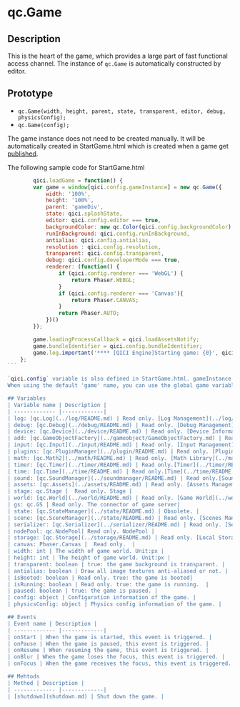 # qc.Game

## Description

This is the heart of the game, which provides a large part of fast functional access channel.
The instance of `qc.Game` is automatically constructed by editor.

## Prototype

* `qc.Game(width, height, parent, state, transparent, editor, debug, physicsConfig);`
* `qc.Game(config);`

The game instance does not need to be created manually. It will be automatically created in StartGame.html which is created when a game get [published](http://docs.qiciengine.com/manual/Publish/index.html).

The following sample code for StartGame.html

````javascript
        qici.loadGame = function() {
        var game = window[qici.config.gameInstance] = new qc.Game({
            width: '100%',
            height: '100%',
            parent: 'gameDiv',
            state: qici.splashState,
            editor: qici.config.editor === true,
            backgroundColor: new qc.Color(qici.config.backgroundColor),
            runInBackground: qici.config.runInBackground,
            antialias: qici.config.antialias,
            resolution : qici.config.resolution,
            transparent: qici.config.transparent,
            debug: qici.config.developerMode === true,
            renderer: (function() {
                if (qici.config.renderer === 'WebGL') {
                    return Phaser.WEBGL;
                }
                if (qici.config.renderer === 'Canvas'){
                    return Phaser.CANVAS;
                }
                return Phaser.AUTO;
            })()
        });

        game.loadingProcessCallback = qici.loadAssetsNotify;
        game.bundleIdentifier = qici.config.bundleIdentifier;
        game.log.important('**** [QICI Engine]Starting game: {0}', qici.config.gameName);
    };
```

`qici.config` variable is also defined in StartGame.html. gameInstance variable is 'game' by default. User can configure the game instance name in the editor project settings.
When using the default 'game' name, you can use the global game variable to refer to the instance of `qc.Game`.

## Variables
| Variable name | Description |
| ------------- |-------------|
| log: [qc.Log](../log/README.md) | Read only. [Log Management](../log/README.md) |
| debug: [qc.Debug](../debug/README.md) | Read only. [Debug Management](../debug/README.md) |
| device: [qc.Device](../device/README.md) | Read only. [Device Information](../device/README.md) |
| add: [qc.GameObjectFactory](../gameobject/GameObjectFactory.md) | Read only. [Objects Factory](../gameobject/GameObjectFactory.md) |
| input: [qc.Input](../input/README.md) | Read only. [Input Management](../input/README.md) |
| plugins: [qc.PluginManager](../plugin/README.md) | Read only. [Plugins Management](../plugin/README.md) |
| math: [qc.Math2](../math/README.md) | Read only. [Math Library](../math/README.md) |
| timer: [qc.Timer](../timer/README.md) | Read only.[Timer](../timer/README.md) |
| time: [qc.Time](../time/README.md) | Read only.[Time](../time/README.md) |
| sound: [qc.SoundManager](../soundmanager/README.md) | Read only.[Sound Manager](../soundmanager/README.md) |
| assets: [qc.Assets](../assets/README.md) | Read only. [Assets Management](../assets/README.md) |
| stage: qc.Stage |  Read only. Stage |
| world: [qc.World](../world/README.md) | Read only. [Game World](../world/README.md) |
| gs: qc.GS | Read only. The connector of game server|
| state: [qc.StateManager](../state/README.md) | Obsolete. |
| scene: [qc.SceneManager](../state/README.md) | Read only. [Scenes Management](../state/README.md) |
| serializer: [qc.Serializer](../serializer/README.md) | Read only. [Serializer](../serializer/README.md) |
| nodePool: qc.NodePool| Read only. NodePool |
| storage: [qc.Storage](../storage/README.md) | Read only. [Local Storage Management](../storage/README.md) |
| canvas: Phaser.Canvas |  Read only.  |
| width: int | The width of game world. Unit:px |
| height: int | The height of game world. Unit:px |
| transparent: boolean | true: the game background is transparent. |
| antialias: boolean | Draw all image textures anti-aliased or not. |
| isBooted: boolean | Read only. true: the game is booted|
| isRunning: boolean | Read only. true: the game is running.  |
| paused: boolean | true: the game is paused. |
| config: object | Configuration information of the game. |
| physicsConfig: object | Physics config information of the game. |

## Events
| Event name | Description |
| ------------- |-------------|
| onStart | When the game is started, this event is triggered. |
| onPause | When the game is paused, this event is triggered. |
| onResume | When resuming the game, this event is triggered. |
| onBlur | When the game loses the focus, this event is triggered. |
| onFocus | When the game receives the focus, this event is triggered. |

## Mehtods
| Method | Description |
| ------------- |-------------|
| [shutdown](shutdown.md) | Shut down the game. |
